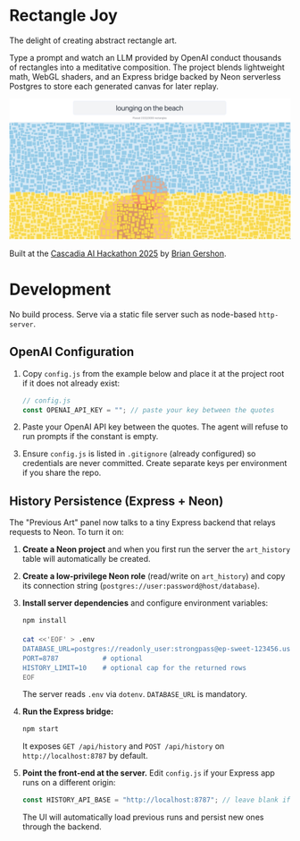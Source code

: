 # Rectangle Joy

The delight of creating abstract rectangle art.

Type a prompt and watch an LLM provided by OpenAI conduct thousands of
rectangles into a meditative composition. The project blends
lightweight math, WebGL shaders, and an Express bridge backed by Neon
serverless Postgres to store each generated canvas for later replay.

![art work of lounging on the beach](lounging-on-the-beach.jpg)

Built at the [Cascadia AI Hackathon 2025](https://luma.com/yu2ccnvr) by [Brian Gershon](https://briangershon.com).

# Development

No build process. Serve via a static file server such as node-based `http-server`.

## OpenAI Configuration

1. Copy `config.js` from the example below and place it at the project root if it does not already exist:

   ```js
   // config.js
   const OPENAI_API_KEY = ""; // paste your key between the quotes
   ```

2. Paste your OpenAI API key between the quotes. The agent will refuse to run prompts if the constant is empty.

3. Ensure `config.js` is listed in `.gitignore` (already configured) so credentials are never committed. Create separate keys per environment if you share the repo.

## History Persistence (Express + Neon)

The "Previous Art" panel now talks to a tiny Express backend that relays requests to Neon. To turn it on:

1. **Create a Neon project** and when you first run the server the `art_history` table will automatically be created.

2. **Create a low-privilege Neon role** (read/write on `art_history`) and copy its connection string (`postgres://user:password@host/database`).

3. **Install server dependencies** and configure environment variables:

   ```bash
   npm install

   cat <<'EOF' > .env
   DATABASE_URL=postgres://readonly_user:strongpass@ep-sweet-123456.us-east-2.aws.neon.tech/neondb
   PORT=8787           # optional
   HISTORY_LIMIT=10    # optional cap for the returned rows
   EOF
   ```

   The server reads `.env` via `dotenv`. `DATABASE_URL` is mandatory.

4. **Run the Express bridge:**

   ```bash
   npm start
   ```

   It exposes `GET /api/history` and `POST /api/history` on `http://localhost:8787` by default.

5. **Point the front-end at the server.** Edit `config.js` if your Express app runs on a different origin:

   ```js
   const HISTORY_API_BASE = "http://localhost:8787"; // leave blank if same origin
   ```

   The UI will automatically load previous runs and persist new ones through the backend.
